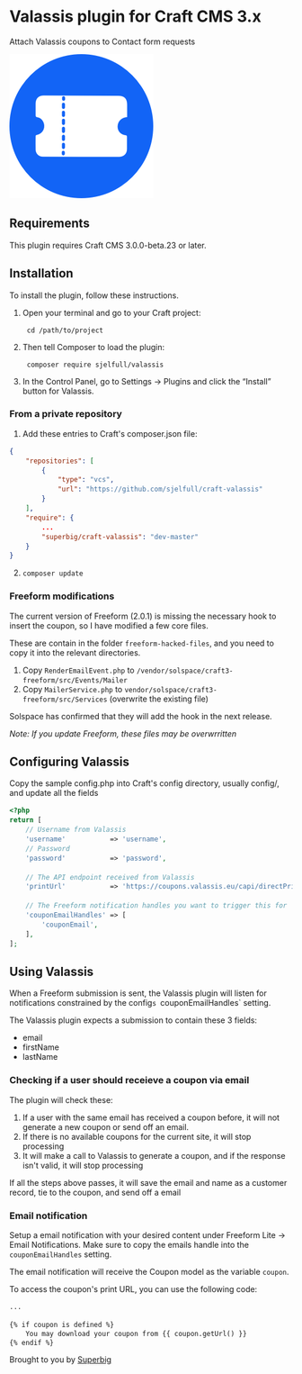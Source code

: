 # Valassis plugin for Craft CMS 3.x

Attach Valassis coupons to Contact form requests

![Screenshot](resources/img/plugin-logo.png)

## Requirements

This plugin requires Craft CMS 3.0.0-beta.23 or later.

## Installation

To install the plugin, follow these instructions.

1. Open your terminal and go to your Craft project:

        cd /path/to/project

2. Then tell Composer to load the plugin:

        composer require sjelfull/valassis

3. In the Control Panel, go to Settings → Plugins and click the “Install” button for Valassis.

### From a private repository

1. Add these entries to Craft's composer.json file:

```json
{
    "repositories": [
        {
            "type": "vcs",
            "url": "https://github.com/sjelfull/craft-valassis"
        }
    ],
    "require": {
        ...
        "superbig/craft-valassis": "dev-master"
    }
}
```

2. `composer update`

### Freeform modifications

The current version of Freeform (2.0.1) is missing the necessary hook to insert the coupon, so I have modified a few core files.

These are contain in the folder `freeform-hacked-files`, and you need to copy it into the relevant directories.

1. Copy `RenderEmailEvent.php` to `/vendor/solspace/craft3-freeform/src/Events/Mailer`
2. Copy `MailerService.php` to `vendor/solspace/craft3-freeform/src/Services` (overwrite the existing file)

Solspace has confirmed that they will add the hook in the next release.

*Note: If you update Freeform, these files may be overwrritten*

## Configuring Valassis

Copy the sample config.php into Craft's config directory, usually config/, and update all the fields

```php
<?php
return [
    // Username from Valassis
    'username'           => 'username',
    // Password
    'password'           => 'password',

    // The API endpoint received from Valassis
    'printUrl'           => 'https://coupons.valassis.eu/capi/directPrint/xxxxxxxxxx',

    // The Freeform notification handles you want to trigger this for
    'couponEmailHandles' => [
        'couponEmail',
    ],
];
```

## Using Valassis

When a Freeform submission is sent, the Valassis plugin will listen for notifications constrained by the config`s `couponEmailHandles` setting.

The Valassis plugin expects a submission to contain these 3 fields:

- email
- firstName
- lastName

### Checking if a user should receieve a coupon via email

The plugin will check these:

1. If a user with the same email has received a coupon before, it will not generate a new coupon or send off an email.
2. If there is no available coupons for the current site, it will stop processing
3. It will make a call to Valassis to generate a coupon, and if the response isn't valid, it will stop processing

If all the steps above passes, it will save the email and name as a customer record, tie to the coupon, and send off a email

### Email notification

Setup a email notification with your desired content under Freeform Lite -> Email Notifications. Make sure to copy the emails handle into the `couponEmailHandles` setting.

The email notification will receive the Coupon model as the variable `coupon`.

To access the coupon's print URL, you can use the following code:

```twig
...

{% if coupon is defined %}
    You may download your coupon from {{ coupon.getUrl() }}
{% endif %}
```

Brought to you by [Superbig](https://superbig.co)
